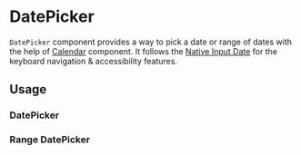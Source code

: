 # DatePicker

`DatePicker` component provides a way to pick a date or range of dates with the
help of [Calendar](./calendar.md) component. It follows the
[Native Input Date](https://developer.mozilla.org/en-US/docs/Web/HTML/Element/input/date)
for the keyboard navigation & accessibility features.

<!-- INJECT_TOC -->

## Usage

### DatePicker

<!-- IMPORT_EXAMPLE src/datepicker/stories/__js/DatePickerBase.component.jsx -->

### Range DatePicker

<!-- IMPORT_EXAMPLE src/datepicker/stories/__js/DatePickerRange.component.jsx -->

<!-- CODESANDBOX
link_title: RangeDatePicker - Open On Sandbox
js: src/datepicker/stories/__js/DateRangePicker.component.jsx
css: src/datepicker/stories/DatePickerRange.css
-->

<!-- CODESANDBOX
link_title: DatePicker - Open On Sandbox
js: src/datepicker/stories/__js/DatePicker.component.jsx
css: src/datepicker/stories/DatePickerBase.css
-->

<!-- INJECT_COMPOSITION src/datepicker -->

<!-- INJECT_PROPS src/datepicker -->

